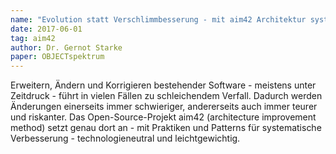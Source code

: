```yaml
---
name: "Evolution statt Verschlimmbesserung - mit aim42 Architektur systematisch verbessern"
date: 2017-06-01
tag: aim42
author: Dr. Gernot Starke
paper: OBJECTspektrum
---
```

Erweitern, Ändern und Korrigieren bestehender Software - meistens unter Zeitdruck - führt in vielen Fällen
zu schleichendem Verfall. Dadurch werden Änderungen einerseits immer schwieriger, andererseits auch immer 
teurer und riskanter. Das Open-Source-Projekt aim42 (architecture improvement method) setzt genau dort an - mit
Praktiken und Patterns für systematische Verbesserung - technologieneutral und leichtgewichtig.